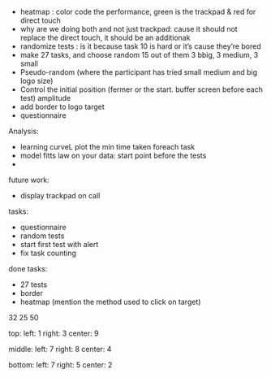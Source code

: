 - heatmap : color code the performance, green is the trackpad & red for direct touch
- why are we doing both and not just trackpad: cause it should not replace the direct touch, it should be an additionak
- randomize tests : is it because task 10 is hard or it’s cause they’re bored
- make 27 tasks, and choose random 15 out of them 3 bbig, 3 medium, 3 small
- Pseudo-random (where the participant has tried small medium and big logo size)
- Control the initial position (fermer or the start. buffer screen before each test) amplitude
- add border to logo target
- questionnaire



Analysis:
- learning curveL plot the min time taken foreach task
- model fitts law on your data: start point before the tests
-

future work:
- display trackpad on call


tasks:
- questionnaire
- random tests
- start first test with alert
- fix task counting

done tasks:
- 27 tests
- border
- heatmap (mention the method used to click on target)


32
25
50


top:
    left: 1
    right: 3
    center: 9

middle:
    left: 7
    right: 8
    center: 4

bottom:
    left: 7
    right: 5
    center: 2
